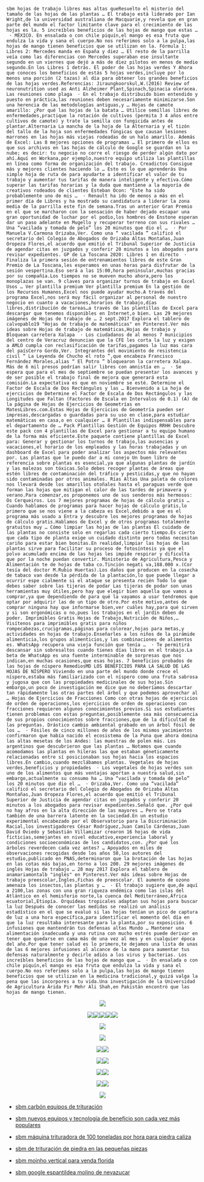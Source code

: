 
```
sbm hojas de trabajo libres mas altas queResuelto el misterio del tamaño de las hojas de las plantas … El trabajo está liderado por Ian Wright,de la universidad australiana de Macquarie,y revela que en gran parte del mundo el factor limitante clave para el crecimiento de las hojas es la. 5 increíbles beneficios de las hojas de mango que estas …  · MÉXICO. En ensalada o con chile piquín,el mango es esa fruta que endulza la vida y sana el cuerpo.No nos referimos solo a la pulpa,las hojas de mango tienen beneficios que se utilizan en la. Fórmula 1: Libres 2: Mercedes manda en España y diez … El resto de la parrilla veía como las diferencias con Mercedes superaban ese insultante segundo en un viernes que dejó a más de diez pilotos en menos de medio segundo.En los Libres 1 detrás. El poder de las hojas verdes Y Ahora que conoces los beneficios de estás 5 hojas verdes,incluye por lo menos una porción (2 tazas) al día para obtener los grandes beneficios de las hojas verdes.Referencias: Jiraungkoorskul,W.(2016) Review of neuronutrition used as Anti Alzheimer Plant,Spinach,Spinacia oleracea. Las reuniones como plaga  · En el trabajo distribuido bien entendido y puesto en práctica,las reuniones deben necesariamente minimizarse.Son una herencia de las metodologías antiguas,y … Hojas de camote amarillo: ¿Por qué las hojas de la batata … Utilice semillas libres de enfermedades,practique la rotación de cultivos (permita 3 4 años entre cultivos de camote) y trate la semilla con fungicida antes de plantar.Alternaria La mancha de la hoja de la Alternaria y el tizón del tallo de la hoja son enfermedades fúngicas que causan lesiones marrones en las hojas más viejas rodeadas de un halo amarillo. Además de Excel: Las 8 mejores opciones de programas … El primero de ellos es que sus archivos en las hojas de cálculo de Google se guardan en la nube; es decir: tu negocio no corre el riesgo de perder algún dato por ahí.Aquí en Workana,por ejemplo,nuestro equipo utiliza las plantillas en línea como forma de organización del trabajo. Creadictos Consigue más y mejores clientes haciendo lo … Esto es lo que aprenderás Una simple hoja de ruta de para ayudarte a identificar el valor de tu trabajo y aumentar tus tarifas de manera inteligente y efectiva.Cómo superar las tarifas horarias y la duda que mantiene a la mayoría de creativos rodeados de clientes Esteban Ocon: "Este ha sido probablemente uno de mis …  · Renault ha ido de menos a más en el primer día de Libres y ha mostrado su candidatura a liderar la zona media de la parrilla este fin de semana.Tras un anterior Gran Premio en el que se marcharon con la sensación de haber dejado escapar una gran oportunidad de luchar por el podio,los hombres de Enstone esperan dar un paso adelante en Mugello y recuperar terreno con sus rivales … Una “vacilada y tomada de pelo” los 20 minutos que dio el …  · Por Manuela V.Carmona Orizaba,Ver. Como una “ vacilada ” calificó el secretario del Colegio de Abogados de Orizaba Altas Montañas,Juan Oropeza Flores,el acuerdo que emitió el Tribunal Superior de Justicia de agendar citas en juzgados y conferir 20 minutos a los abogados para revisar expedientes. GP de La Toscana 2020: Libres 1 en directo  · Finaliza la primera sesión de entrenamientos libres de este Gran Premio de La Toscana,les esperamos en unas horas para disfrutar de la sesión vespertina.Eso será a las 15:00,hora peninsular,muchas gracias por su compañía.Los tiempos no se mueven mucho ahora,pero los monoplazas se van. 9 claves para organizar turnos de trabajo en Excel Usos … Ver plantilla premium Ver plantilla premium En la gestión de los Recursos Humanos,Excel nos puede ayudar mucho.A través del programa Excel,nos será muy fácil organizar al personal de nuestro negocio en cuanto a vacaciones,horarios de trabajo,días libres,distribución de tareas…a través de las plantillas de Excel para descargar que tenemos disponibles en Internet,o bien. Las 29 mejores imágenes de Hojas de trabajo de … 2 sept.2017 Explora el tablero de calvopablo19 "Hojas de trabajo de matemáticas" en Pinterest.Ver más ideas sobre Hojas de trabajo de matemáticas,Hojas de trabajo y Bloquean carretera Xalapa  · Los ciudadanos de al menos 7 municipios del centro de Veracruz denuncian que la CFE les corta la luz y exigen a AMLO cumpla con reclasificación de tarifas,pagamos la luz mas cara del paísCerro Gordo,Ver. Integrantes del movimiento de resistencia civil “ La Leyenda de Chucho el roto ”,que encabeza Francisco Fernández Morales,alias “ El Potro ” bloquearon la carretera Xalapa. Más de 6 mil presos podrían salir libres con amnistía en …  · Se espera que para el mes de septiembre se puedan presentar los avances y de ser posible el trabajo final de mejora que generará esta comisión.La expectativa es que en noviembre se esté. Determine el Factor de Escala de Dos Rectángulos y las … Bienvenido a La hoja de ejercicios de Determine el Factor de Escala de Dos Rectángulos y las Longitudes que Faltan (Factores de Escala en Intervalos de 0.1) (A) de la página de Hojas de Ejercicios de Geometrías en MatesLibres.com.Estas Hojas de Ejercicios de Geometría pueden ser impresas,descargadas o guardadas para su uso en clase,para estudiar matemáticas en casa,o en cualquier … 8 Plantillas indispensables para el departamento de … Pack Plantillas Gestión de Equipos RRHH Descubre este pack con 4 plantillas de Excel para gestionar a tu equipo humano de la forma más eficiente.Este paquete contiene plantillas de Excel para: Generar y gestionar los turnos de trabajo,las ausencias y vacaciones,el horario de los empleados y las horas trabajadas y un dashboard de Excel para poder analizar los aspectos más relevantes por. Las plantas que le puedo dar a mi conejo Un buen libro de referencia sobre plantas es esencial,ya que algunas plantas de jardín y las malezas son tóxicas.Solo debes recoger plantas de áreas que estén libres de contaminación del tráfico y pesticidas,y que no hayan sido contaminadas por otros animales. Rías Altas Una paleta de colores nos llevará desde los amarillos otoñales hasta el paraguas verde que forman las hojas que mitigan el calor de las tardes de primavera y verano.Para comenzar,os proponemos uno de sus senderos más hermosos: Os Cerqueiros. Los 7 mejores programas de hojas de cálculo gratis … Cuando hablamos de programas para hacer hojas de cálculo gratis,lo primero que se nos viene a la cabeza es Excel,debido a que es el programa más usado a Entra y descubre los mejores programas de hojas de cálculo gratis.Hablamos de Excel y de otros programas totalmente gratuitos muy … Cómo limpiar las hojas de las plantas El cuidado de las plantas no consiste solo en regarlas cada cierto tiempo.Es cierto que cada tipo de planta exige un cuidado distinto pero todas necesitan cariño para estar bien bonitas.En realidad,limpiar las hojas de las plantas sirve para facilitar su proceso de fotosíntesis ya que el polvo acumulado encima de las hojas les impide respirar y dificulta que por la noche puedan convertir. Ministerio de Agricultura,Pesca y Alimentación te de hojas de taba co.Tinción negati va,188.000 x.(Cor tesía del doctor M.Rubio Huertas).Los daños que producen en la cosecha de tabaco van desde la pérdida de la plantación,lo que puede llegar a ocurrir espe cialmente si el ataque se presenta recién Todo lo que debes saber sobre las tijeras de podar Las tijeras de podar son unas herramientas muy útiles,pero hay que elegir bien aquella que vamos a comprar,ya que dependiendo de para qué la vayamos a usar tendremos que optar por adquirir las de un tipo de otro.Por este motivo,antes de comprar ninguna hay que informarse bien,ver cuáles hay,para qué sirven y si son ergonómicas o no,pues los trabajos en el jardín deben de poder. Imprimibles Gratis Hojas de Trabajo,Nutrición de Niños,… Visítenos para imprimibles gratis para niños rompecabezas,crucigramas,páginas para colorear,hojas para metas,y actividades en hojas de trabajo.Enseñarles a los niños de la pirámide alimenticia,los grupos alimenticios,y las combinaciones de alimentos es. WhatsApp recupera una vieja función que tenía …  · Te permitirá descansar sin sobresaltos cuando tienes días libres en el trabajo.La beta de WhatsApp es una fuente interminable de sorpresas que nos indican,en muchas ocasiones,que esas hojas. 7 beneficios probados de las hojas de níspero RemediosMD LOS BENEFICIOS PARA LA SALUD DE LAS HOJAS DE NÍSPERO Viviendo en una parte del mundo donde crece el níspero,estaba más familiarizado con el níspero como una fruta sabrosa y jugosa que con las propiedades medicinales de sus hojas.Sin embargo,un poco de investigación me dice que no deberíamos descartar tan rápidamente las otras partes del árbol y que podemos aprovechar al … Hojas de Ejercicios de Fracciones Como con otras hojas de ejercicios de orden de operaciones,los ejercicios de orden de operaciones con fracciones requieren algunos conocimientos previos.Si sus estudiantes tienen problemas con estas preguntas,posiblemente sea más consecuencia de sus propios conocimientos sobre fracciones,que de la dificultad de las preguntas. Drástico cambio ambiental grabado en un árbol fósil de los …  · Fósiles de cinco millones de años de los mismos yacimientos confirmaron que había nacido el ecosistema de la Puna que ahora domina las altas mesetas de los Andes: las muestras de polen más. Los argentinos que descubrieron que las plantas … Notamos que cuando acomodamos las plantas en hileras las que estaban géneticamente relacionadas entre sí posicionaban sus hojas hacia los espacios libres.En cambio,cuando mezclábamos plantas. Vegetales de hojas verdes,beneficios y propiedades  · Los vegetales de hojas verdes son uno de los alimentos que más ventajas aportan a nuestra salud,sin embargo,actualmente su consumo ha … Una “vacilada y tomada de pelo” los 20 minutos que dio el …  · Orizaba,Ver. Como una “vacilada” calificó el secretario del Colegio de Abogados de Orizaba Altas Montañas,Juan Oropeza Flores,el acuerdo que emitió el Tribunal Superior de Justicia de agendar citas en juzgados y conferir 20 minutos a los abogados para revisar expedientes.Señaló que. ¿Por qué no hay afros en la alta dirección de las mayores … Pero se trata también de una barrera latente en la sociedad.En un estudio experimental encabezado por el Observatorio para la Discriminación Racial,los investigadores César Rodríguez,Juan Camilo Cárdenas,Juan David Oviedo y Sebastián Villamizar crearon 16 hojas de vida ficticias,semejantes en nivel educativo,experiencia laboral y condiciones socioeconómicas de los candidatos,con. ¿Por qué los árboles reverdecen cada vez antes? … Apoyados en miles de observaciones recogidas desde los años 50,los autores del estudio,publicado en PNAS,determinaron que la brotación de las hojas en las cotas más bajas,en torno a los 200. 29 mejores imágenes de inglés Hojas de trabajo … 28 may 2017 Explora el tablero de anamariamontalb "inglés" en Pinterest.Ver más ideas sobre Hojas de trabajo preescolar,Ingles,Fichas de preescolar. El aumento de ozono amenaza los insectos,las plantas y …  · El trabajo sugiere que,de aquí a 2100,las zonas con una gran riqueza endémica como las islas del Atlántico en el hemisferio norte,la cuenca del Mediterráneo,África ecuatorial,Etiopía. Orquídeas tropicales adaptan sus hojas para buscar la luz Después de conocer las medidas se realizó un análisis estadístico en el que se evaluó si las hojas tenían un pico de captura de luz a una hora específica,para identificar el momento del día en que la luz resultaba interesante para la planta,por su exposición. 6 infusiones que mantendrán tus defensas altas Mundo … Mantener una alimentación inadecuada y una rutina con mucho estrés puede derivar en tener que quedarse en cama más de una vez al mes y en cualquier época del año.Por que tener salud es lo primero,te dejamos una lista de unas de las 6 mejores infusiones al alcance de la mano para aumentar tus defensas naturalmente y decirle adiós a los virus y bacterias. Los increíbles beneficios de las hojas de mango que …  · En ensalada o con chile piquín,el mango es esa fruta que endulza la vida y sana el cuerpo.No nos referimos solo a la pulpa,las hojas de mango tienen beneficios que se utilizan en la medicina tradicional,y quizá valga la pena que las incorpores a tu vida.Una investigación de la Universidad de Agricultura Árida Pir Mehr Ali Shah,en Pakistán encontró que las hojas de mango tienen. 
```

<div align="center">

<a href="https://es-crusher.shibang-china.com/github&k=sbm+hojas+de+trabajo+libres+mas+altas+que"><img src="https://static.shibang-china.com/es/crusher/logo.jpg"></a>

<a href="https://es-crusher.shibang-china.com/github&k=sbm+hojas+de+trabajo+libres+mas+altas+que"><img src="https://static.shibang-china.com/es/crusher/index.jpg"></a><a href="https://es-crusher.shibang-china.com/material.htmlgithub&k=sbm+hojas+de+trabajo+libres+mas+altas+que"><img src="https://static.shibang-china.com/es/crusher/material.jpg"></a><a href="https://es-crusher.shibang-china.com/application.htmlgithub&k=sbm+hojas+de+trabajo+libres+mas+altas+que"><img src="https://static.shibang-china.com/es/crusher/application.jpg"></a><a href="https://es-crusher.shibang-china.com/aboutus.htmlgithub&k=sbm+hojas+de+trabajo+libres+mas+altas+que"><img src="https://static.shibang-china.com/es/crusher/aboutus.jpg"></a><a href="https://es-crusher.shibang-china.com/contact.htmlgithub&k=sbm+hojas+de+trabajo+libres+mas+altas+que"><img src="https://static.shibang-china.com/es/crusher/contact.jpg"></a>

<a href="https://es-crusher.shibang-china.com/github&k=sbm+hojas+de+trabajo+libres+mas+altas+que"><img src="https://static.shibang-china.com/es/crusher/banner.jpg"></a>

<a href="https://swt.shibang-china.com/github&k=sbm+hojas+de+trabajo+libres+mas+altas+que"><img src="https://static.shibang-china.com/es/crusher/text.jpg"></a>

<a href="https://swt.shibang-china.com/github&k=sbm+hojas+de+trabajo+libres+mas+altas+que"><img src="https://static.shibang-china.com/es/crusher/chat.jpg"></a><a href="https://es-crusher.shibang-china.com/contact.htmlgithub&k=sbm+hojas+de+trabajo+libres+mas+altas+que"><img src="https://static.shibang-china.com/es/crusher/message.jpg"></a>

<a href="https://es-crusher.shibang-china.com/products/pe.htmlgithub&k=sbm+hojas+de+trabajo+libres+mas+altas+que"><img src="https://static.shibang-china.com/es/crusher/pe.jpg"></a><a href="https://es-crusher.shibang-china.com/products/pf.htmlgithub&k=sbm+hojas+de+trabajo+libres+mas+altas+que"><img src="https://static.shibang-china.com/es/crusher/pf.jpg"></a>

<a href="https://es-crusher.shibang-china.com/products/hpt.htmlgithub&k=sbm+hojas+de+trabajo+libres+mas+altas+que"><img src="https://static.shibang-china.com/es/crusher/hpt.jpg"></a><a href="https://es-crusher.shibang-china.com/products/vsi.htmlgithub&k=sbm+hojas+de+trabajo+libres+mas+altas+que"><img src="https://static.shibang-china.com/es/crusher/vsi.jpg"></a>

<a href="https://es-crusher.shibang-china.com/products/klv.htmlgithub&k=sbm+hojas+de+trabajo+libres+mas+altas+que"><img src="https://static.shibang-china.com/es/crusher/klv.jpg"></a><a href="https://es-crusher.shibang-china.com/products/portable.htmlgithub&k=sbm+hojas+de+trabajo+libres+mas+altas+que"><img src="https://static.shibang-china.com/es/crusher/portable.jpg"></a>

<a href="https://swt.shibang-china.com/github&k=sbm+hojas+de+trabajo+libres+mas+altas+que"><img src="https://static.shibang-china.com/es/crusher/case.jpg"></a>

</div>


* [sbm carbón equipos de trituración](sbm%20carb%C3%B3n%20equipos%20de%20trituraci%C3%B3n.md)

* [sbm nuevos equipos y tecnología de beneficio son cada vez más populares](sbm%20nuevos%20equipos%20y%20tecnolog%C3%ADa%20de%20beneficio%20son%20cada%20vez%20m%C3%A1s%20populares.md)

* [sbm máquina trituradora de 100 toneladas por hora para piedra caliza](sbm%20m%C3%A1quina%20trituradora%20de%20100%20toneladas%20por%20hora%20para%20piedra%20caliza.md)

* [sbm de trituración de piedra en las pequeñas piezas](sbm%20de%20trituraci%C3%B3n%20de%20piedra%20en%20las%20peque%C3%B1as%20piezas.md)

* [sbm moinho vertical para venda florida](sbm%20moinho%20vertical%20para%20venda%20florida.md)

* [sbm google espantildea molino de nevazucar](sbm%20google%20espantildea%20molino%20de%20nevazucar.md)